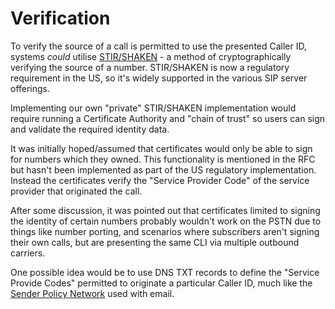 # Verification

To verify the source of a call is permitted to use the presented Caller ID, systems _could_ utilise [STIR/SHAKEN](https://en.wikipedia.org/wiki/STIR/SHAKEN) - a method of cryptographically verifying the source of a number. STIR/SHAKEN is now a regulatory requirement in the US, so it's widely supported in the various SIP server offerings.

Implementing our own "private" STIR/SHAKEN implementation would require running a Certificate Authority and "chain of trust" so users can sign and validate the required identity data.

It was initially hoped/assumed that certificates would only be able to sign for numbers which they owned. This functionality is mentioned in the RFC but hasn't been implemented as part of the US regulatory implementation. Instead the certificates verify the "Service Provider Code" of the service provider that originated the call.

After some discussion, it was pointed out that certificates limited to signing the identity of certain numbers probably wouldn't work on the PSTN due to things like number porting, and scenarios where subscribers aren't signing their own calls, but are presenting the same CLI via multiple outbound carriers.

One possible idea would be to use DNS TXT records to define the "Service Provide Codes" permitted to originate a particular Caller ID, much like the [Sender Policy Network](https://en.wikipedia.org/wiki/Sender_Policy_Framework) used with email.